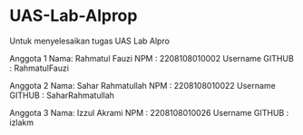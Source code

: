 # UAS-Lab-Alprop
Untuk menyelesaikan tugas UAS Lab Alpro

Anggota 1
Nama: Rahmatul Fauzi
NPM : 2208108010002
Username GITHUB : RahmatulFauzi

Anggota 2
Nama: Sahar Rahmatullah
NPM : 2208108010022
Username GITHUB : SaharRahmatullah

Anggota 3
Nama: Izzul Akrami
NPM : 2208108010026
Username GITHUB : izlakm
